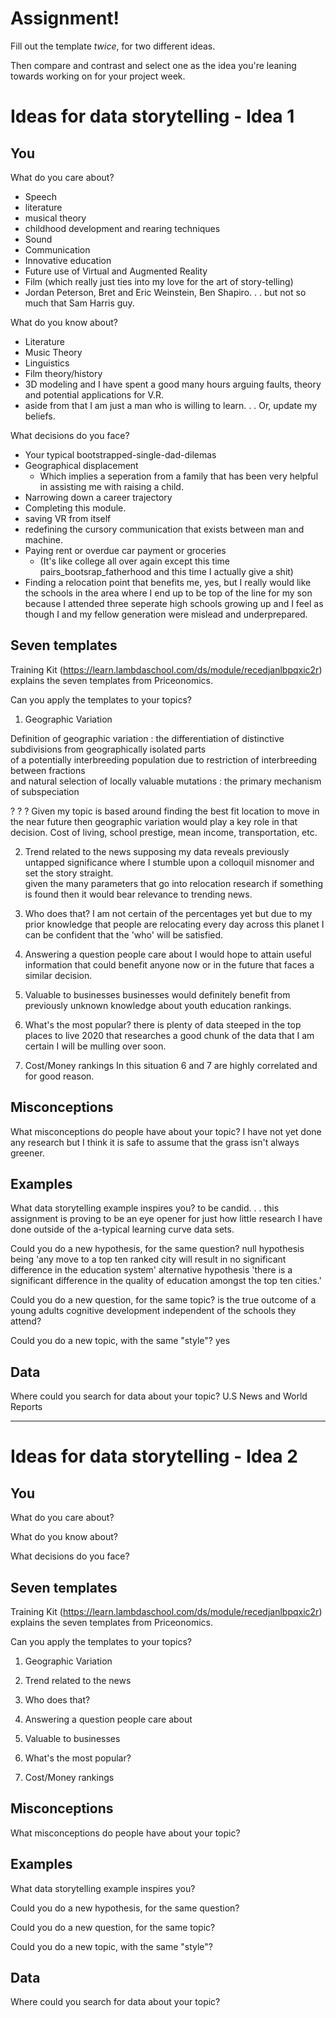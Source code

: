 # Assignment!

Fill out the template *twice*, for two different ideas.

Then compare and contrast and select one as the idea you're leaning towards
working on for your project week.


# Ideas for data storytelling - Idea 1

## You

What do you care about?
* Speech 
* literature 
* musical theory 
* childhood development and rearing techniques
* Sound
* Communication
* Innovative education
* Future use of Virtual and Augmented Reality
* Film (which really just ties into my love for the art of story-telling)
* Jordan Peterson, Bret and Eric Weinstein, Ben Shapiro. . . but not so much that Sam Harris guy.

What do you know about?
* Literature
* Music Theory
* Linguistics
* Film theory/history
* 3D modeling and I have spent a good many hours arguing faults, theory and potential applications for V.R.
* aside from that I am just a man who is willing to learn. . . Or, update my beliefs. 

What decisions do you face?
* Your typical bootstrapped-single-dad-dilemas 
* Geographical displacement 
  - Which implies a seperation from a family that has been very helpful in assisting me with raising a child.
* Narrowing down a career trajectory
* Completing this module. 
* saving VR from itself
* redefining the cursory communication that exists between man and machine. 
* Paying rent or overdue car payment or groceries
  - (It's like college all over again except this time pairs_bootsrap_fatherhood and this time I actually give a shit)
* Finding a relocation point that benefits me, yes, but I really would like the schools in the area where I end up to be top of the line for my son because I attended three seperate high schools growing up and I feel as though I and my fellow generation were mislead and underprepared.  

## Seven templates

Training Kit (https://learn.lambdaschool.com/ds/module/recedjanlbpqxic2r) explains the seven templates from Priceonomics.

Can you apply the templates to your topics? 

1. Geographic Variation

Definition of geographic variation
: the differentiation of distinctive subdivisions from geographically isolated parts \
of a potentially interbreeding population due to restriction of interbreeding between fractions \
and natural selection of locally valuable mutations : the primary mechanism of subspeciation

? ? ?
Given my topic is based around finding the best fit location to move in the near future then geographic variation would play a key role in that decision.  Cost of living, school prestige, mean income, transportation, etc.

2. Trend related to the news
supposing my data reveals previously untapped significance where I stumble upon a colloquil misnomer and set the story straight.  
given the many parameters that go into relocation research if something is found then it would bear relevance to trending news.

3. Who does that?
I am not certain of the percentages yet but due to my prior knowledge that people are relocating every day across this planet I can be confident that the 'who' will be satisfied.

4. Answering a question people care about
I would hope to attain useful information that could benefit anyone now or in the future that faces a similar decision.

5. Valuable to businesses
businesses would definitely benefit from previously unknown knowledge about youth education rankings. 

6. What's the most popular?
there is plenty of data steeped in the top places to live 2020 that researches a good chunk of the data that I am certain I will be mulling over soon.

7. Cost/Money rankings
In this situation 6 and 7 are highly correlated and for good reason. 

## Misconceptions

What misconceptions do people have about your topic?
I have not yet done any research but I think it is safe to assume that the grass isn't always greener.  

## Examples

What data storytelling example inspires you?
to be candid. . . this assignment is proving to be an eye opener for just how little research I have done outside of the a-typical learning curve data sets.  

Could you do a new hypothesis, for the same question?
null hypothesis being 'any move to a top ten ranked city will result in no significant difference in the education system'
alternative hypothesis 'there is a significant difference in the quality of education amongst the top ten cities.'

Could you do a new question, for the same topic?
is the true outcome of a young adults cognitive development independent of the schools they attend?

Could you do a new topic, with the same "style"?
yes

## Data

Where could you search for data about your topic?
U.S News and World Reports 

---

# Ideas for data storytelling - Idea 2

## You

What do you care about?


What do you know about?


What decisions do you face?


## Seven templates

Training Kit (https://learn.lambdaschool.com/ds/module/recedjanlbpqxic2r) explains the seven templates from Priceonomics.

Can you apply the templates to your topics? 

1. Geographic Variation


2. Trend related to the news


3. Who does that?


4. Answering a question people care about


5. Valuable to businesses


6. What's the most popular?


7. Cost/Money rankings


## Misconceptions

What misconceptions do people have about your topic?


## Examples

What data storytelling example inspires you?


Could you do a new hypothesis, for the same question?


Could you do a new question, for the same topic?


Could you do a new topic, with the same "style"?


## Data

Where could you search for data about your topic?
